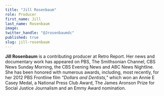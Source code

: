 ```yaml
---
title: "Jill Rosenbaum"
role: Producer
first_name: Jill
last_name: Rosenbaum
image:
twitter_handle: "@Jrosenbaumdc"
published: true
slug: jill-rosenbaum
---
```


**Jill Rosenbaum** is a contributing producer at Retro Report. Her news and documentary work has appeared on PBS, The Smithsonian Channel, CBS News Sunday Morning, the CBS Evening News and ABC News Nightline. She has been honored with numerous awards, including, most recently, for her 2012 PBS Frontline film _“Dollars and Dentists,"_ which won an Annie E Casey Medal, a National Press Club Award, The James Aronson Prize for Social Justice Journalism and an Emmy Award nomination.

